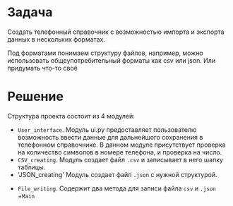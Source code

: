 # Задача
Создать телефонный справочник с возможностью импорта и экспорта данных в нескольких форматах. 

Под форматами понимаем структуру файлов, например, можно использовать общеупотребительный форматы как csv или json. Или придумать что-то своё

# Решение
Структура проекта состоит из 4 модулей:
* `User_interface`. Модуль ui.py предоставляет пользователю возможность ввести данные для дальнейшого сохранения в телефонном справочнике. 
   В данном модуле присутствует проверка на количество символов в номере телефона, и проверка на число.
* `CSV_creating`. Модуль создает файл `.csv` и записывает в него шапку таблицы.
* 'JSON_creating' Модуль создает файл `.json` с нужной структурой.
+ `File_writing`. Содержит два метода для записи файла `csv` и `.json`
+`Main` 
